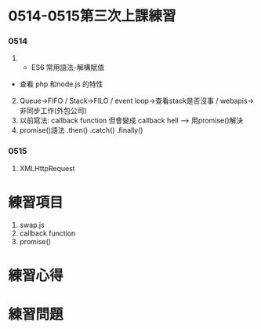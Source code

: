# 0514-0515第三次上課練習
### 0514
1. * ES6 常用語法-解構賦值
* 查看 php 和node.js 的特性
2. Queue->FIFO / Stack->FILO /  event loop->查看stack是否沒事 / webapis->非同步工作(外包公司)
2. 以前寫法: callback function 但會變成 callback hell --> 用promise()解決
3. promise()語法  .then()  .catch()  .finally()

### 0515
1. XMLHttpRequest
 
# 練習項目
1. swap.js
2. callback function 
3. promise()
# 練習心得


# 練習問題